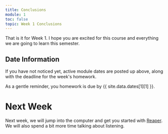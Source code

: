 ```yaml
---
title: Conclusions
module: 1
toc: false
topic: Week 1 Conclusions
---
```



That is it for Week 1. I hope you are excited for this course and everything we are going to learn this semester.



## Date Information

If you have not noticed yet, active module dates are posted up above, along with the deadline for the week's homework.

As a gentle reminder, you homework is due by {{ site.data.dates[1][1] }}.


# Next Week

Next week, we will jump into the computer and get you started with [Reaper](https://www.reaper.fm). We will also spend a bit more time talking about listening.

